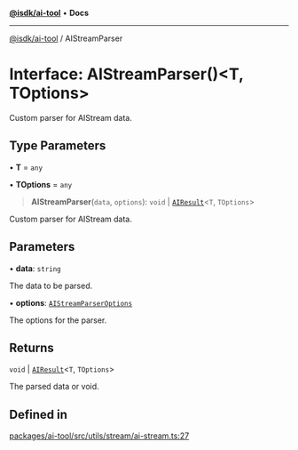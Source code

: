[**@isdk/ai-tool**](../README.md) • **Docs**

***

[@isdk/ai-tool](../globals.md) / AIStreamParser

# Interface: AIStreamParser()\<T, TOptions\>

Custom parser for AIStream data.

## Type Parameters

• **T** = `any`

• **TOptions** = `any`

> **AIStreamParser**(`data`, `options`): `void` \| [`AIResult`](AIResult.md)\<`T`, `TOptions`\>

Custom parser for AIStream data.

## Parameters

• **data**: `string`

The data to be parsed.

• **options**: [`AIStreamParserOptions`](AIStreamParserOptions.md)

The options for the parser.

## Returns

`void` \| [`AIResult`](AIResult.md)\<`T`, `TOptions`\>

The parsed data or void.

## Defined in

[packages/ai-tool/src/utils/stream/ai-stream.ts:27](https://github.com/isdk/ai-tool.js/blob/b0813174e9b350ae47231f8e5f885150313123b0/src/utils/stream/ai-stream.ts#L27)
